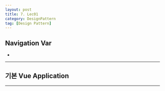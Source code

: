 ```yaml
---
layout: post
title: 7. Lec01
category: DesignPattern
tag: [Design Pattern]
---
```


## Navigation Var

- **[]()**

---

## 기본 Vue Application

---

